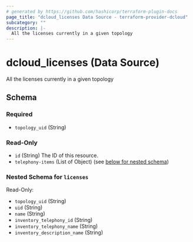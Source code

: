 ```yaml
---
# generated by https://github.com/hashicorp/terraform-plugin-docs
page_title: "dcloud_licenses Data Source - terraform-provider-dcloud"
subcategory: ""
description: |-
  All the licenses currently in a given topology
---
```


# dcloud_licenses (Data Source)

All the licenses currently in a given topology



<!-- schema generated by tfplugindocs -->
## Schema

### Required

- `topology_uid` (String)

### Read-Only

- `id` (String) The ID of this resource.
- `telephony-items` (List of Object) (see [below for nested schema](#nestedatt--telephonyItems))

<a id="nestedatt--telephonyItems"></a>
### Nested Schema for `licenses`

Read-Only:

- `topology_uid` (String)
- `uid` (String)
- `name` (String)
- `inventory_telephony_id` (String)
- `inventory_telephony_name` (String)
- `inventory_description_name` (String)